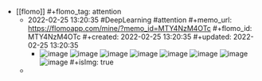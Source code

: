 - [[flomo]]
  #+flomo_tag: attention
	- 2022-02-25 13:20:35
	   #DeepLearning #attention 
	  #+memo_url: https://flomoapp.com/mine/?memo_id=MTY4NzM4OTc
	  #+flomo_id: MTY4NzM4OTc
	  #+created: 2022-02-25 13:20:35
	  #+updated: 2022-02-25 13:20:35
		- ![image](https://flomo.oss-cn-shanghai.aliyuncs.com/file/2022-02-25/370015/b238109d333d3428b5b3e9952b26cabf.png?OSSAccessKeyId=LTAI4G9PcaGksWVKCPrE1TVL&Expires=1677137974&Signature=WsOlZ2%2BztHjrwSBjP%2FfKEd6WoOI%3D)
		  ![image](https://flomo.oss-cn-shanghai.aliyuncs.com/file/2022-02-25/370015/92d7baebb71908398f75bdbacc907c2a.png?OSSAccessKeyId=LTAI4G9PcaGksWVKCPrE1TVL&Expires=1677137974&Signature=UKC2w%2FMRzOiLgQt1hzs2qW1xgZo%3D)
		  ![image](https://flomo.oss-cn-shanghai.aliyuncs.com/file/2022-02-25/370015/be79a6df1aa86a9ea2e2cd7a0f2526f0.png?OSSAccessKeyId=LTAI4G9PcaGksWVKCPrE1TVL&Expires=1677137974&Signature=MpWZjaSdltqQ1JCSvU6Q5hI1rtk%3D)
		  ![image](https://flomo.oss-cn-shanghai.aliyuncs.com/file/2022-02-25/370015/c93cfdeb7dc86714cdcaf4c5ad57c821.png?OSSAccessKeyId=LTAI4G9PcaGksWVKCPrE1TVL&Expires=1677137974&Signature=8mF5xqlVvkHBXeh4jHxubLf3NhY%3D)
		  ![image](https://flomo.oss-cn-shanghai.aliyuncs.com/file/2022-02-25/370015/bfd178c20dccb293905abdf1f1d48936.png?OSSAccessKeyId=LTAI4G9PcaGksWVKCPrE1TVL&Expires=1677137974&Signature=wh0cm%2BNIwM%2FA5hnhcEz1C0CAdvE%3D)
		  ![image](https://flomo.oss-cn-shanghai.aliyuncs.com/file/2022-02-25/370015/de624fc93e0f65ce2bc5b888513cec9f.png?OSSAccessKeyId=LTAI4G9PcaGksWVKCPrE1TVL&Expires=1677137974&Signature=%2Ftw417Bb8UKgqmGgX%2B6rxkpqXEo%3D)
		  ![image](https://flomo.oss-cn-shanghai.aliyuncs.com/file/2022-02-25/370015/32d9da21a1de654e0cbdfa001e3b3005.png?OSSAccessKeyId=LTAI4G9PcaGksWVKCPrE1TVL&Expires=1677137974&Signature=QLKXHfjjkDvbX%2FdMvO7thit4UfA%3D)
		  ![image](https://flomo.oss-cn-shanghai.aliyuncs.com/file/2022-02-25/370015/6fa58d5fa7963fa271b6bd65207cc58c.png?OSSAccessKeyId=LTAI4G9PcaGksWVKCPrE1TVL&Expires=1677137974&Signature=IyasZAYDNRfNpckg%2Bm2x1RO7v%2Fk%3D)
		  #+isImg: true
	-